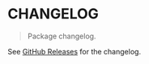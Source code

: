 # CHANGELOG

> Package changelog.

See [GitHub Releases](https://github.com/stdlib-js/random-base-arcsine/releases) for the changelog.